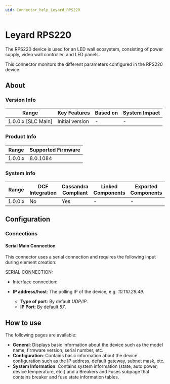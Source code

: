 ```yaml
---
uid: Connector_help_Leyard_RPS220
---
```


# Leyard RPS220

The RPS220 device is used for an LED wall ecosystem, consisting of power supply, video wall controller, and LED panels.

This connector monitors the different parameters configured in the RPS220 device.

## About

### Version Info

| **Range**            | **Key Features** | **Based on** | **System Impact** |
|----------------------|------------------|--------------|-------------------|
| 1.0.0.x \[SLC Main\] | Initial version  | \-           | \-                |

### Product Info

| **Range** | **Supported Firmware** |
|-----------|------------------------|
| 1.0.0.x   | 8.0.1084               |

### System Info

| **Range** | **DCF Integration** | **Cassandra Compliant** | **Linked Components** | **Exported Components** |
|-----------|---------------------|-------------------------|-----------------------|-------------------------|
| 1.0.0.x   | No                  | Yes                     | \-                    | \-                      |

## Configuration

### Connections

#### Serial Main Connection

This connector uses a serial connection and requires the following input during element creation:

SERIAL CONNECTION:

- Interface connection:

- **IP address/host**: The polling IP of the device, e.g. *10.110.29.49*.
  - **Type of port**: By default *UDP/IP*.
  - **IP Port**: By default *57*.

## How to use

The following pages are available:

- **General**: Displays basic information about the device such as the model name, firmware version, serial number, etc.
- **Configuration**: Contains basic information about the device configuration such as the IP address, default gateway, subnet mask, etc.
- **System Information**: Contains system information (state, auto power, device temperature, etc.) and a Breakers and Fuses subpage that contains breaker and fuse state information tables.
